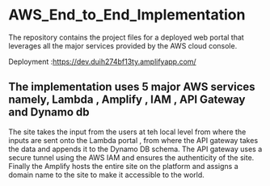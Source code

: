 # AWS_End_to_End_Implementation
The repository contains the project files for a deployed web portal that leverages all the major services provided by the AWS cloud console.


Deployment :https://dev.duih274bf13ty.amplifyapp.com/

## The implementation uses 5 major AWS services namely, Lambda , Amplify , IAM , API Gateway and  Dynamo db
The site takes the input from the users at teh local level from where the inputs are sent onto the Lambda portal , from where the API gateway takes the data and appends it to the Dynamo DB schema.
The API gateway uses a secure tunnel using the AWS IAM and ensures the authenticity of the site.
Finally the Amplify hosts the entire site on the platform and assigns a domain name to the site to make it accessible to the world.
